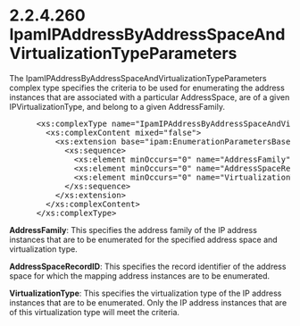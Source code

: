 <html dir="LTR" xmlns:mshelp="http://msdn.microsoft.com/mshelp" xmlns:ddue="http://ddue.schemas.microsoft.com/authoring/2003/5" xmlns:xlink="http://www.w3.org/1999/xlink" xmlns:tool="http://www.microsoft.com/tooltip">
 <body>
 <div id="header">
 <h1 class="heading">2.2.4.260 IpamIPAddressByAddressSpaceAndVirtualizationTypeParameters</h1>
 </div>
 <div id="mainSection">
 <div id="mainBody">
 <div id="allHistory" class="saveHistory"></div>
 <div id="sectionSection0" class="section" name="collapseableSection">
 

<p>The
IpamIPAddressByAddressSpaceAndVirtualizationTypeParameters complex type
specifies the criteria to be used for enumerating the address instances that
are associated with a particular AddressSpace, are of a given
IPVirtualizationType, and belong to a given AddressFamily.</p>

<dl>
<dd>
<div><pre> &lt;xs:complexType name=&quot;IpamIPAddressByAddressSpaceAndVirtualizationTypeParameters&quot;&gt;
   &lt;xs:complexContent mixed=&quot;false&quot;&gt;
     &lt;xs:extension base=&quot;ipam:EnumerationParametersBase&quot;&gt;
       &lt;xs:sequence&gt;
         &lt;xs:element minOccurs=&quot;0&quot; name=&quot;AddressFamily&quot; type=&quot;syssock:AddressFamily&quot; /&gt;
         &lt;xs:element minOccurs=&quot;0&quot; name=&quot;AddressSpaceRecordID&quot; type=&quot;xsd:long&quot; /&gt;
         &lt;xs:element minOccurs=&quot;0&quot; name=&quot;VirtualizationType&quot; nillable=&quot;true&quot; type=&quot;ipam:IPVirtualizationType&quot; /&gt;
       &lt;/xs:sequence&gt;
     &lt;/xs:extension&gt;
   &lt;/xs:complexContent&gt;
 &lt;/xs:complexType&gt;
</pre></div>
</dd></dl>

<p><b>AddressFamily</b>: This specifies the address
family of the IP address instances that are to be enumerated for the specified
address space and virtualization type.</p>

<p><b>AddressSpaceRecordID</b>: This specifies the
record identifier of the address space for which the mapping address instances
are to be enumerated.</p>

<p><b>VirtualizationType</b>: This specifies the
virtualization type of the IP address instances that are to be enumerated. Only
the IP address instances that are of this virtualization type will meet the
criteria.</p>


 </div>
 </div>
 </div>
 </body>
</html>